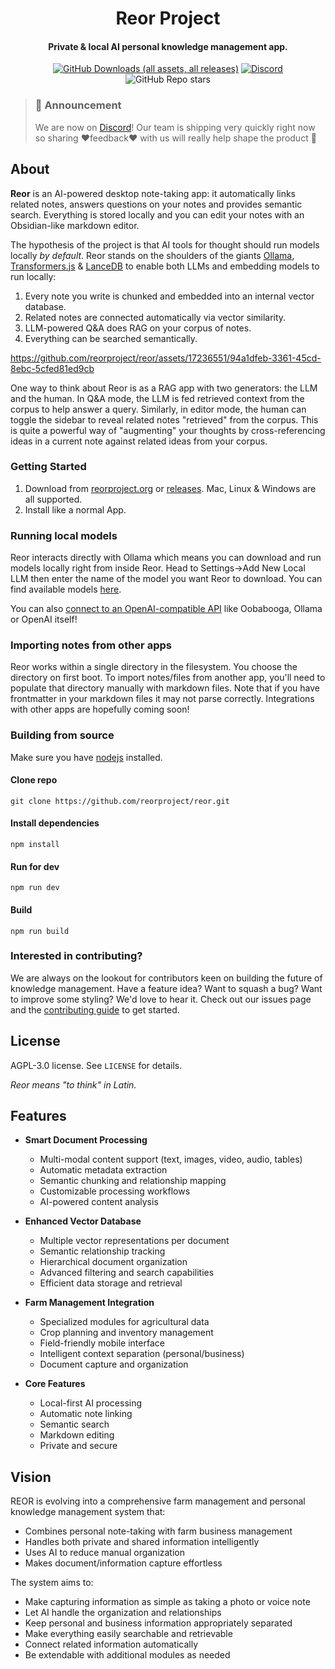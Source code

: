 <h1 align="center">Reor Project</h1>
<!-- <p align="center">
    <img src="logo_or_graphic_representation.png" alt="Reor Logo">
</p> -->

<h4 align="center">
Private & local AI personal knowledge management app.</h4>

<p align="center">
    <a href="https://tooomm.github.io/github-release-stats/?username=reorproject&repository=reor">    <img alt="GitHub Downloads (all assets, all releases)" src="https://img.shields.io/github/downloads/reorproject/reor/total"></a>
<a href="https://discord.gg/b7zanGCTUY" target="_blank"><img src="https://dcbadge.vercel.app/api/server/QBhGUFJYuH?style=flat&compact=true" alt="Discord"></a>
    <img alt="GitHub Repo stars" src="https://img.shields.io/github/stars/reorproject/reor">

</p>

> ### 📢 Announcement
>
> We are now on [Discord](https://discord.gg/b7zanGCTUY)! Our team is shipping very quickly right now so sharing ❤️feedback❤️ with us will really help shape the product 🚀

## About

**Reor** is an AI-powered desktop note-taking app: it automatically links related notes, answers questions on your notes and provides semantic search. Everything is stored locally and you can edit your notes with an Obsidian-like markdown editor.

The hypothesis of the project is that AI tools for thought should run models locally *by default*. Reor stands on the shoulders of the giants [Ollama](https://github.com/ollama/ollama), [Transformers.js](https://github.com/xenova/transformers.js) & [LanceDB](https://github.com/lancedb/lancedb) to enable both LLMs and embedding models to run locally:

1. Every note you write is chunked and embedded into an internal vector database.
2. Related notes are connected automatically via vector similarity.
3. LLM-powered Q&A does RAG on your corpus of notes.
4. Everything can be searched semantically.

<https://github.com/reorproject/reor/assets/17236551/94a1dfeb-3361-45cd-8ebc-5cfed81ed9cb>

One way to think about Reor is as a RAG app with two generators: the LLM and the human. In Q&A mode, the LLM is fed retrieved context from the corpus to help answer a query. Similarly, in editor mode, the human can toggle the sidebar to reveal related notes "retrieved" from the corpus. This is quite a powerful way of "augmenting" your thoughts by cross-referencing ideas in a current note against related ideas from your corpus.

### Getting Started

1. Download from [reorproject.org](https://reorproject.org) or [releases](https://github.com/reorproject/reor/releases). Mac, Linux & Windows are all supported.
2. Install like a normal App.

### Running local models

Reor interacts directly with Ollama which means you can download and run models locally right from inside Reor. Head to Settings->Add New Local LLM then enter the name of the model you want Reor to download. You can find available models [here](https://ollama.com/library).

You can also [connect to an OpenAI-compatible API](https://www.reorproject.org/docs/documentation/openai-like-api) like Oobabooga, Ollama or OpenAI itself!

### Importing notes from other apps

Reor works within a single directory in the filesystem. You choose the directory on first boot.
To import notes/files from another app, you'll need to populate that directory manually with markdown files. Note that if you have frontmatter in your markdown files it may not parse correctly. Integrations with other apps are hopefully coming soon!

### Building from source

Make sure you have [nodejs](https://nodejs.org/en/download) installed.

#### Clone repo

```
git clone https://github.com/reorproject/reor.git
```

#### Install dependencies

```
npm install
```

#### Run for dev

```
npm run dev
```

#### Build

```
npm run build
```

### Interested in contributing?

We are always on the lookout for contributors keen on building the future of knowledge management. Have a feature idea? Want to squash a bug? Want to improve some styling? We'd love to hear it. Check out our issues page and the [contributing guide](https://www.reorproject.org/docs/documentation/contributing) to get started.

## License

AGPL-3.0 license. See `LICENSE` for details.

*Reor means "to think" in Latin.*

## Features

- **Smart Document Processing**
  - Multi-modal content support (text, images, video, audio, tables)
  - Automatic metadata extraction
  - Semantic chunking and relationship mapping
  - Customizable processing workflows
  - AI-powered content analysis

- **Enhanced Vector Database**
  - Multiple vector representations per document
  - Semantic relationship tracking
  - Hierarchical document organization
  - Advanced filtering and search capabilities
  - Efficient data storage and retrieval

- **Farm Management Integration**
  - Specialized modules for agricultural data
  - Crop planning and inventory management
  - Field-friendly mobile interface
  - Intelligent context separation (personal/business)
  - Document capture and organization

- **Core Features**
  - Local-first AI processing
  - Automatic note linking
  - Semantic search
  - Markdown editing
  - Private and secure

## Vision

REOR is evolving into a comprehensive farm management and personal knowledge management system that:

- Combines personal note-taking with farm business management
- Handles both private and shared information intelligently
- Uses AI to reduce manual organization
- Makes document/information capture effortless

The system aims to:
- Make capturing information as simple as taking a photo or voice note
- Let AI handle the organization and relationships
- Keep personal and business information appropriately separated
- Make everything easily searchable and retrievable
- Connect related information automatically
- Be extendable with additional modules as needed
